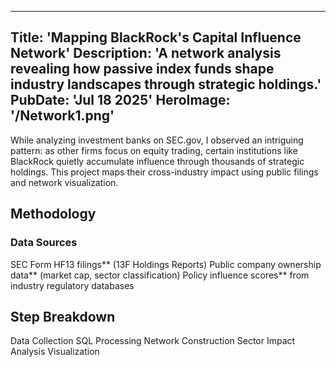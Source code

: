 

--- 
Title: 'Mapping BlackRock's Capital Influence Network'
Description: 'A network analysis revealing how passive index funds shape industry landscapes through strategic holdings.'
PubDate: 'Jul 18 2025'
HeroImage: '/Network1.png'
--- 

While analyzing investment banks on SEC.gov, I observed an intriguing pattern: as other firms focus on equity trading, certain institutions like BlackRock quietly accumulate influence through thousands of strategic holdings. This project maps their cross-industry impact using public filings and network visualization.

## Methodology

### Data Sources
SEC Form HF13 filings** (13F Holdings Reports)
Public company ownership data** (market cap, sector classification)
Policy influence scores** from industry regulatory databases

## Step Breakdown

Data Collection
SQL Processing
Network Construction
Sector Impact Analysis
Visualization


